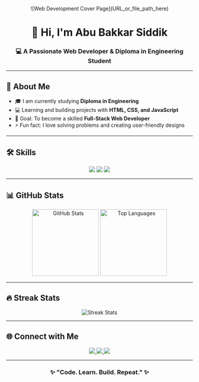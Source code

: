 <!-- Profile Header with Picture -->
<p align="center">
  ![Web Development Cover Page](URL_or_file_path_here)
</p>

<h1 align="center">👋 Hi, I'm Abu Bakkar Siddik</h1>
<h3 align="center">💻 A Passionate Web Developer & Diploma in Engineering Student</h3>

---

## 🚀 About Me  
- 🎓 I am currently studying **Diploma in Engineering**  
- 💻 Learning and building projects with **HTML, CSS, and JavaScript**  
- 🌱 Goal: To become a skilled **Full-Stack Web Developer**  
- ⚡ Fun fact: I love solving problems and creating user-friendly designs  

---

## 🛠️ Skills  

<p align="center">
  <img src="https://img.shields.io/badge/HTML5-E34F26?style=for-the-badge&logo=html5&logoColor=white"/>
  <img src="https://img.shields.io/badge/CSS3-1572B6?style=for-the-badge&logo=css3&logoColor=white"/>
  <img src="https://img.shields.io/badge/JavaScript-F7DF1E?style=for-the-badge&logo=javascript&logoColor=black"/>
</p>

---

## 📊 GitHub Stats  

<p align="center">
  <img src="https://github-readme-stats.vercel.app/api?username=abubakkarsiddik123&show_icons=true&theme=radical" alt="GitHub Stats" height="180"/>
  <img src="https://github-readme-stats.vercel.app/api/top-langs/?username=abubakkarsiddik123&layout=compact&theme=radical" alt="Top Languages" height="180"/>
</p>

---

## 🔥 Streak Stats  

<p align="center">
  <img src="https://github-readme-streak-stats.herokuapp.com/?user=abubakkarsiddik123&theme=radical" alt="Streak Stats" />
</p>

---

## 🌐 Connect with Me  

<p align="center">
  <a href="mailto:your-email@example.com">
    <img src="https://img.shields.io/badge/Email-D14836?style=for-the-badge&logo=gmail&logoColor=white"/>
  </a>
  <a href="https://www.linkedin.com/in/YOUR-LINKEDIN">
    <img src="https://img.shields.io/badge/LinkedIn-0077B5?style=for-the-badge&logo=linkedin&logoColor=white"/>
  </a>
  <a href="https://YOUR-PORTFOLIO.com">
    <img src="https://img.shields.io/badge/Portfolio-000000?style=for-the-badge&logo=firefox&logoColor=white"/>
  </a>
</p>

---

<h3 align="center">✨ "Code. Learn. Build. Repeat." ✨</h3>
